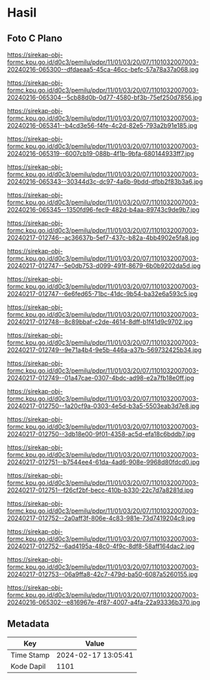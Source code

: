 # Hasil

## Foto C Plano

https://sirekap-obj-formc.kpu.go.id/d0c3/pemilu/pdpr/11/01/03/20/07/1101032007003-20240216-065300--dfdaeaa5-45ca-46cc-befc-57a78a37a068.jpg

https://sirekap-obj-formc.kpu.go.id/d0c3/pemilu/pdpr/11/01/03/20/07/1101032007003-20240216-065304--5cb88d0b-0d77-4580-bf3b-75ef250d7856.jpg

https://sirekap-obj-formc.kpu.go.id/d0c3/pemilu/pdpr/11/01/03/20/07/1101032007003-20240216-065341--b4cd3e56-f4fe-4c2d-82e5-793a2b91e185.jpg

https://sirekap-obj-formc.kpu.go.id/d0c3/pemilu/pdpr/11/01/03/20/07/1101032007003-20240216-065319--6007cb19-088b-4f1b-9bfa-680144933ff7.jpg

https://sirekap-obj-formc.kpu.go.id/d0c3/pemilu/pdpr/11/01/03/20/07/1101032007003-20240216-065343--30344d3c-dc97-4a6b-9bdd-dfbb2f83b3a6.jpg

https://sirekap-obj-formc.kpu.go.id/d0c3/pemilu/pdpr/11/01/03/20/07/1101032007003-20240216-065345--1350fd96-fec9-482d-b4aa-89743c9de9b7.jpg

https://sirekap-obj-formc.kpu.go.id/d0c3/pemilu/pdpr/11/01/03/20/07/1101032007003-20240217-012746--ac36637b-5ef7-437c-b82a-4bb4902e5fa8.jpg

https://sirekap-obj-formc.kpu.go.id/d0c3/pemilu/pdpr/11/01/03/20/07/1101032007003-20240217-012747--5e0db753-d099-491f-8679-6b0b9202da5d.jpg

https://sirekap-obj-formc.kpu.go.id/d0c3/pemilu/pdpr/11/01/03/20/07/1101032007003-20240217-012747--6e6fed65-71bc-41dc-9b54-ba32e6a593c5.jpg

https://sirekap-obj-formc.kpu.go.id/d0c3/pemilu/pdpr/11/01/03/20/07/1101032007003-20240217-012748--8c89bbaf-c2de-4614-8dff-b1f41d9c9702.jpg

https://sirekap-obj-formc.kpu.go.id/d0c3/pemilu/pdpr/11/01/03/20/07/1101032007003-20240217-012749--9e71a4b4-9e5b-446a-a37b-569732425b34.jpg

https://sirekap-obj-formc.kpu.go.id/d0c3/pemilu/pdpr/11/01/03/20/07/1101032007003-20240217-012749--01a47cae-0307-4bdc-ad98-e2a7fb18e0ff.jpg

https://sirekap-obj-formc.kpu.go.id/d0c3/pemilu/pdpr/11/01/03/20/07/1101032007003-20240217-012750--1a20cf9a-0303-4e5d-b3a5-5503eab3d7e8.jpg

https://sirekap-obj-formc.kpu.go.id/d0c3/pemilu/pdpr/11/01/03/20/07/1101032007003-20240217-012750--3db18e00-9f01-4358-ac5d-efa18c6bddb7.jpg

https://sirekap-obj-formc.kpu.go.id/d0c3/pemilu/pdpr/11/01/03/20/07/1101032007003-20240217-012751--b7544ee4-61da-4ad6-908e-9968d80fdcd0.jpg

https://sirekap-obj-formc.kpu.go.id/d0c3/pemilu/pdpr/11/01/03/20/07/1101032007003-20240217-012751--f26cf2bf-becc-410b-b330-22c7d7a8281d.jpg

https://sirekap-obj-formc.kpu.go.id/d0c3/pemilu/pdpr/11/01/03/20/07/1101032007003-20240217-012752--2a0aff3f-806e-4c83-981e-73d7419204c9.jpg

https://sirekap-obj-formc.kpu.go.id/d0c3/pemilu/pdpr/11/01/03/20/07/1101032007003-20240217-012752--6ad4195a-48c0-4f9c-8df8-58aff164dac2.jpg

https://sirekap-obj-formc.kpu.go.id/d0c3/pemilu/pdpr/11/01/03/20/07/1101032007003-20240217-012753--06a9ffa8-42c7-479d-ba50-6087a5260155.jpg

https://sirekap-obj-formc.kpu.go.id/d0c3/pemilu/pdpr/11/01/03/20/07/1101032007003-20240216-065302--e816967e-4f87-4007-a4fa-22a93336b370.jpg


## Metadata

| Key        | Value               |
| ---------- | ------------------- |
| Time Stamp | 2024-02-17 13:05:41 |
| Kode Dapil | 1101                |



